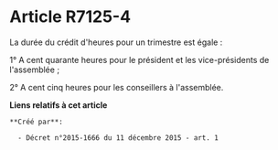 # Article R7125-4

La durée du crédit d'heures pour un trimestre est égale : 

1° A cent quarante heures pour le président et les vice-présidents de l'assemblée ; 

2° A cent cinq heures pour les conseillers à l'assemblée.

**Liens relatifs à cet article**

	**Créé par**:

	  - Décret n°2015-1666 du 11 décembre 2015 - art. 1

